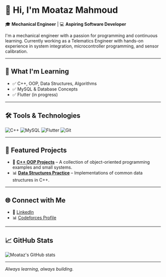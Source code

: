 # 👋 Hi, I'm Moataz Mahmoud

🎓 **Mechanical Engineer** | 💻 **Aspiring Software Developer**

I'm a mechanical engineer with a passion for programming and continuous learning. Currently working as a Telematics Engineer with hands-on experience in system integration, microcontroller programming, and sensor calibration.

---

## 🚀 What I'm Learning

- ✅ C++, OOP, Data Structures, Algorithms
- ✅ MySQL & Database Concepts
- ✅ Flutter (in progress)

---

## 🛠️ Tools & Technologies

![C++](https://img.shields.io/badge/-C++-00599C?style=flat&logo=c%2b%2b&logoColor=white)
![MySQL](https://img.shields.io/badge/-MySQL-4479A1?style=flat&logo=mysql&logoColor=white)
![Flutter](https://img.shields.io/badge/-Flutter-02569B?style=flat&logo=flutter&logoColor=white)
![Git](https://img.shields.io/badge/-Git-F05032?style=flat&logo=git&logoColor=white)

---

## 📂 Featured Projects

- 🔧 **[C++ OOP Projects](https://github.com/MoatazMahmoud)** – A collection of object-oriented programming examples and small systems.
- 📊 **[Data Structures Practice](https://github.com/MoatazMahmoud)** – Implementations of common data structures in C++.

---

## 🌐 Connect with Me

- 💼 [LinkedIn]([www.linkedin.com/in/moataz-mahmoud-a2a548a6](https://www.linkedin.com/in/moataz-mahmoud-a2a548a6/))
- 📊 [Codeforces Profile]([https://codeforces.com/profile/MoatazMahmoud](https://codeforces.com/profile/El-Gazzar))

---

## 📈 GitHub Stats

![Moataz's GitHub stats](https://github-readme-stats.vercel.app/api?username=MoatazMahmoud&show_icons=true&theme=default)

---

_Always learning, always building._
